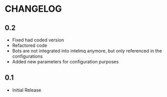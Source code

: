 CHANGELOG
==========

0.2
----------
- Fixed had coded version
- Refactored code
- Bots are not integrated into intelmq anymore, but only referenced in the configurations
- Added new parameters for configuration purposes

0.1
----------
- Initial Release